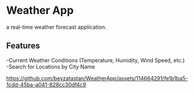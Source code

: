 # Weather App
a real-time weather forecast application.
## Features
-Current Weather Conditions (Temperature, Humidity, Wind Speed, etc.) <br>
-Search for Locations by City Name <br>

https://github.com/beyzatastan/WeatherApp/assets/114664291/fe1b1ba5-1cdd-45ba-a041-828cc30df4c9

